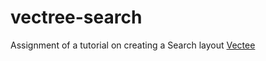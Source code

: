 # vectree-search
Assignment of a tutorial on creating a Search layout [Vectee](https://vectree.ru/)

